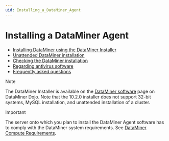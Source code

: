 ```yaml
---
uid: Installing_a_DataMiner_Agent
---
```


# Installing a DataMiner Agent

- [Installing DataMiner using the DataMiner Installer](xref:Installing_DM_using_the_DM_installer)
- [Unattended DataMiner installation](xref:Unattended_DM_installation)
- [Checking the DataMiner installation](xref:Checking_the_DM_installation)
- [Regarding antivirus software](xref:Regarding_antivirus_software)
- [Frequently asked questions](xref:Installing_a_DMA_FAQ)

> [!NOTE]
> The DataMiner Installer is available on the [DataMiner software](https://community.dataminer.services/downloads/) page on DataMiner Dojo. Note that the 10.2.0 installer does not support 32-bit systems, MySQL installation, and unattended installation of a cluster.

> [!IMPORTANT]
> The server onto which you plan to install the DataMiner Agent software has to comply with the DataMiner system requirements. See [DataMiner Compute Requirements](https://community.dataminer.services/dataminer-compute-requirements/).
